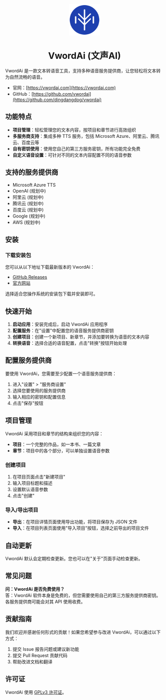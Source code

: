 <div align="center">
  <img src="./logo.svg" alt="VwordAi Logo" width="100" height="100">
  <h1>VwordAi (文声AI)</h1>
</div>

VwordAi 是一款文本转语音工具，支持多种语音服务提供商，让您轻松将文本转为自然流畅的语音。

- 官网：[https://vwordai.com](https://vwordai.com)
- GitHub：[https://github.com/vwordai](https://github.com/dingdangdog/vwordai)

## 功能特点

- **项目管理**：轻松管理您的文本内容，按项目和章节进行高效组织
- **多服务商支持**：集成多种 TTS 服务，包括 Microsoft Azure、阿里云、腾讯云、百度云等
- **自有密钥使用**：使用您自己的第三方服务密钥，所有功能完全免费
- **自定义语音设置**：可针对不同的文本内容配置不同的语音参数

## 支持的服务提供商

- Microsoft Azure TTS
- OpenAI (规划中)
- 阿里云 (规划中)
- 腾讯云 (规划中)
- 百度云 (规划中)
- Google (规划中)
- AWS (规划中)

## 安装

### 下载安装包

您可以从以下地址下载最新版本的 VwordAi：

- [GitHub Releases](https://github.com/vwordai/releases)
- [官方网站](https://example.com/vwordai)

选择适合您操作系统的安装包下载并安装即可。

## 快速开始

1. **启动应用**：安装完成后，启动 VwordAi 应用程序
2. **配置服务**：在"设置"中配置您的语音服务提供商密钥
3. **创建项目**：创建一个新项目、新章节，并添加要转换为语音的文本内容
4. **转换语音**：选择合适的语音配置，点击"转换"按钮开始处理

## 配置服务提供商

要使用 VwordAi，您需要至少配置一个语音服务提供商：

1. 进入"设置" > "服务商设置"
2. 选择您要使用的服务提供商
3. 输入相应的密钥和配置信息
4. 点击"保存"按钮

## 项目管理

VwordAi 采用项目和章节的结构来组织您的内容：

- **项目**：一个完整的作品，如一本书、一篇文章
- **章节**：项目中的各个部分，可以单独设置语音参数

### 创建项目

1. 在项目页面点击"新建项目"
2. 输入项目标题和描述
3. 设置默认语音参数
4. 点击"创建"

### 导入/导出项目

- **导出**：在项目详情页面使用导出功能，将项目保存为 JSON 文件
- **导入**：在项目列表页面使用"导入项目"按钮，选择之前导出的项目文件

## 自动更新

VwordAi 默认会定期检查更新。您也可以在"关于"页面手动检查更新。

## 常见问题

**问：VwordAi 是否免费使用？**  
答：VwordAi 软件本身是免费的，但您需要使用自己的第三方服务提供商密钥。各服务提供商可能会对其 API 使用收费。

## 贡献指南

我们欢迎并感谢任何形式的贡献！如果您希望参与改进 VwordAi，可以通过以下方式：

1. 提交 Issue 报告问题或建议新功能
2. 提交 Pull Request 贡献代码
3. 帮助改进文档和翻译

## 许可证

VwordAi 使用 [GPLv3 许可证](LICENSE)。
